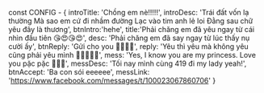const CONFIG - {
introTitle: 'Chồng em nè!!!!!',
introDesc: 'Trái đất vốn lạ thường 
Mà sao em cứ đi nhầm đường
Lạc vào tim anh lẻ loi
Đằng sau chữ yêu đây là thương',
btnIntro:'hehe',
title:'Phải chăng em đã yêu ngay từ cái nhìn đầu tiên 😘😍😘😍',
desc: 'Phải chăng em đã say ngay từ lúc thấy nụ cười ấy',
btnReply: 'Gửi cho you 💟💘💗💓',
reply: 'Yêu thì yêu mà không yêu cũng phải yêu mình 🙆🙆🙆💖💖',
mess: 'Yes, I know you are my princess. Love you pặc pặc 💋💋💋',
messDesc: 'Tối nay mình cùng 419 đi my lady yeah!',
btnAccept: 'Ba con sói eeeeee',
messLink: 'https://www.facebook.com/messages/t/100023067860706'
}
